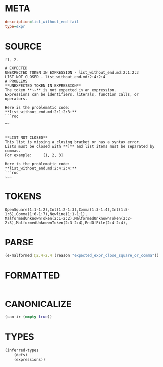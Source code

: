 # META
~~~ini
description=list_without_end fail
type=expr
~~~
# SOURCE
~~~roc
[1, 2,
~~~
~~~
# EXPECTED
UNEXPECTED TOKEN IN EXPRESSION - list_without_end.md:2:1:2:3
LIST NOT CLOSED - list_without_end.md:2:4:2:4
# PROBLEMS
**UNEXPECTED TOKEN IN EXPRESSION**
The token **~~** is not expected in an expression.
Expressions can be identifiers, literals, function calls, or operators.

Here is the problematic code:
**list_without_end.md:2:1:2:3:**
```roc
~~~
```
^^


**LIST NOT CLOSED**
This list is missing a closing bracket or has a syntax error.
Lists must be closed with **]** and list items must be separated by commas.
For example:     [1, 2, 3]

Here is the problematic code:
**list_without_end.md:2:4:2:4:**
```roc
~~~
```
   


# TOKENS
~~~zig
OpenSquare(1:1-1:2),Int(1:2-1:3),Comma(1:3-1:4),Int(1:5-1:6),Comma(1:6-1:7),Newline(1:1-1:1),
MalformedUnknownToken(2:1-2:2),MalformedUnknownToken(2:2-2:3),MalformedUnknownToken(2:3-2:4),EndOfFile(2:4-2:4),
~~~
# PARSE
~~~clojure
(e-malformed @2.4-2.4 (reason "expected_expr_close_square_or_comma"))
~~~
# FORMATTED
~~~roc

~~~
# CANONICALIZE
~~~clojure
(can-ir (empty true))
~~~
# TYPES
~~~clojure
(inferred-types
	(defs)
	(expressions))
~~~
